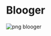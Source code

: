 # Blooger

![png blooger](https://github.com/anjanadave/Blooger/assets/138798176/9cbb4de3-cc59-43fe-9ee4-2bdbbab568b3)
